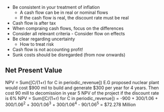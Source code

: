- Be consistent in your treatment of inflation
	- A cash flow can be in real or nominal flows
	- If the cash flow is real, the discount rate must be real
- Cash flow is after tax
- When compraing cash flows, focus on the differences
- Consider all relevant criteria - Consider flow on effects 
- Be clear regarding uncertainty
	- How to treat risk
- Cash flow is not accounting profit!
- Sunk costs should be disregarded (from now onwards)
## Net Present Value
NPV = Sum(\[C/(1+r) for C in periodic_revenue])
E.G
proposed nuclear plant would cost $900 mil to build and generate $300 per year for 4 years. Then cost 90 mill to decomission in year 5
NPV of the project if the discount rate is 6% 
NPV = Sum(\[C/(1+r) for C in periodic_revenue])
       = -900 + 300/1.06 + 300/1.06<sup>2</sup> + 300/1.06<sup>3</sup> + 300/1.06<sup>4</sup> - 90/1.06<sup>5</sup> 
       = $72.278 Million
        